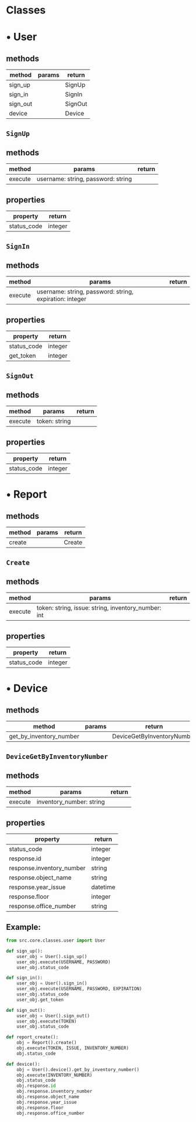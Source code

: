 # Classes

# • User

## methods

| method   | params | return  |
|----------|--------|---------|
| sign_up  |        | SignUp  | |
| sign_in  |        | SignIn  | |
| sign_out |        | SignOut | |
| device   |        | Device  | |

## `SignUp`

## methods

| method  | params                             | return |
|---------|------------------------------------|--------|
| execute | username: string, password: string |        | |

## properties

| property    | return  |
|-------------|---------|
| status_code | integer | |

## `SignIn`

## methods

| method  | params                                                  | return |
|---------|---------------------------------------------------------|--------|
| execute | username: string, password: string, expiration: integer |        | |

## properties

| property    | return  |
|-------------|---------|
| status_code | integer | |
| get_token   | integer | |

## `SignOut`

## methods

| method  | params        | return |
|---------|---------------|--------|
| execute | token: string |        | |

## properties

| property    | return  |
|-------------|---------|
| status_code | integer | |

# • Report

## methods

| method | params | return |
|--------|--------|--------|
| create |        | Create | |

## `Create`

## methods

| method  | params                                              | return |
|---------|-----------------------------------------------------|--------|
| execute | token: string, issue: string, inventory_number: int |        | |

## properties

| property    | return  |
|-------------|---------|
| status_code | integer | |

# • Device

## methods

| method                  | params | return                     |
|-------------------------|--------|----------------------------|
| get_by_inventory_number |        | DeviceGetByInventoryNumber | |

## `DeviceGetByInventoryNumber`

## methods

| method  | params                   | return |
|---------|--------------------------|--------|
| execute | inventory_number: string |        | |

## properties

| property                  | return   |
|---------------------------|----------|
| status_code               | integer  | |
| response.id               | integer  | |
| response.inventory_number | string   | |
| response.object_name      | string   | |
| response.year_issue       | datetime | |
| response.floor            | integer  | |
| response.office_number    | string   | |

## Example:

```python
from src.core.classes.user import User

def sign_up():
    user_obj = User().sign_up()
    user_obj.execute(USERNAME, PASSWORD)
    user_obj.status_code

def sign_in():
    user_obj = User().sign_in()
    user_obj.execute(USERNAME, PASSWORD, EXPIRATION)
    user_obj.status_code
    user_obj.get_token

def sign_out():
    user_obj = User().sign_out()
    user_obj.execute(TOKEN)
    user_obj.status_code

def report_create():
    obj = Report().create()
    obj.execute(TOKEN, ISSUE, INVENTORY_NUMBER)
    obj.status_code

def device():
    obj = User().device().get_by_inventory_number()
    obj.execute(INVENTORY_NUMBER)
    obj.status_code
    obj.response.id
    obj.response.inventory_number
    obj.response.object_name
    obj.response.year_issue
    obj.response.floor
    obj.response.office_number
```
